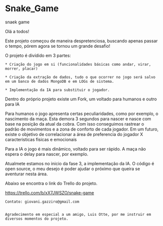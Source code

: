 # Snake_Game
snaek game


Olá a todos!


  Este projeto começou de maneira despretenciosa, buscando apenas passar o tempo,
pórem agora se tornou um grande desafio! 

  O projeto é divídido em 3 partes:
    
    * Criação do jogo em si (funcionalidades básicas como andar, virar, morrer, placar)
    
    * Criação da extração de dados, tudo o que ocorrer no jogo será salvo em um banco de dados MongoDB e em LOGs de sistema. 
    
    * Implementação da IA para substituir o jogador.
   
   Dentro do próprio projeto existe um Fork, um voltado para humanos e outro para IA
   
   Para humanos o jogo apresenta certas peculiaridades, como por exemplo, o nascimento da maça.
      Esta demora 3 segundos para nascer e nasce com base na posição da atual da cobra.
      Com isso conseguimos rastrear o padrão de movimentos e a zona de conforto 
      de cada jogador. Em um futuro, existe o objetivo de correlacionar a área de preferencia do jogador X caracteristicas fisicas 
      e emocionais
   
   
   Para a IA o jogo é mais dinâmico, voltado para ser rápido. A maça não espera o delay para nascer, por exemplo.
   
   
   
   Atualmete estamos no inicio da fase 3, a implementação da IA. O código é open source, o meu desejo é poder ajudar o próximo
   que queira se aventurar nesta área.
   
   
  
   
   Abaixo se encontra o link do Trello do projeto.
   
   https://trello.com/b/xX7JWSZO/snake-game
   
    Contato: giovani.gazziro@gmail.com
   
    
    Agradecimento em especial a um amigo, Luis Otte, por me instruir em diversos momentos do projeto.

